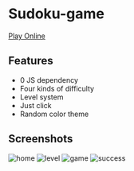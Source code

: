 # Sudoku-game

[Play Online](http://www.3yak.com/sudoku/)

## Features

- 0 JS dependency
- Four kinds of difficulty
- Level system
- Just click
- Random color theme

## Screenshots

![home](https://tva1.sinaimg.cn/large/0063X11aly8gwbii1nr5nj310r0po3z8.jpg)
![level](https://tva3.sinaimg.cn/large/0063X11aly8gwbiih9l9lj310o0pfdh2.jpg)
![game](https://tva3.sinaimg.cn/large/0063X11aly8gwbiiwth8mj310m0pkac2.jpg)
![success](https://tva4.sinaimg.cn/large/0063X11aly8gwbij6kt6rg309o06jgv0.gif)
